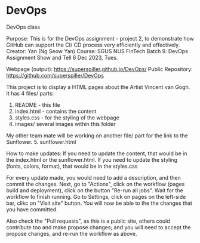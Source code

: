 # DevOps
DevOps class

Purpose: This is for the DevOps assignment - project 2, to demonstrate how GitHub can support the CI/ CD process very efficiently and effectively.
Creator: Yan (Ng Seow Yan)
Course: SGUS NUS FinTech Batch 9. DevOps Assignment Show and Tell 6 Dec 2023, Tues.

Webpage (output): https://superspiller.github.io/DevOps/
Public Repository: https://github.com/superspiller/DevOps


This project is to display a HTML pages about the Artist Vincent van Gogh. It has 4 files/ parts:
1. README - this file
2. index.html - contains the content
3. styles.css - for the styling of the webpage
4. images/ several images within this folder

My other team mate will be working on another file/ part for the link to the Sunflower.
5. sunflower.html

How to make updates:
If you need to update the content, that would be in the index.html or the sunflower.html.
If you need to update the styling (fonts, colors, format), that would be in the styles.css

For every update made, you would need to add a description, and then commit the changes.
Next, go to "Actions", click on the workflow (pages build and deployment), click on the button "Re-run all jobs".
Wait for the workflow to finish running.
Go to Settings, click on pages on the left-side bar, clikc on "Visit site" button. You will now be able to the the changes that you have committed.

Also check the "Pull requests", as this is a public site, others could contribute too and make propose changes; and you will need to accept the propose changes, and re-run the workflow as above.
